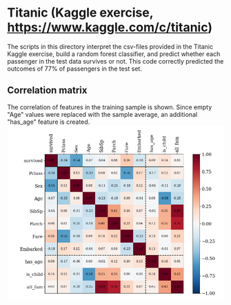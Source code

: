 # Titanic (Kaggle exercise, https://www.kaggle.com/c/titanic)

The scripts in this directory interpret the csv-files provided in the Titanic Kaggle exercise, build a random forest classifier, and predict whether each passenger in the test data survives or not.
This code correctly predicted the outcomes of 77% of passengers in the test set.

## Correlation matrix
The correlation of features in the training sample is shown. Since empty "Age" values were replaced with the sample average, an additional "has_age" feature is created.
![Correlation matrix in Titanic training data](titanic_corr.png)
